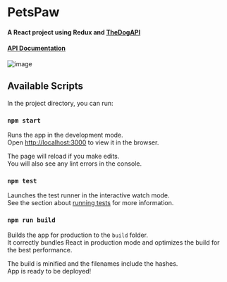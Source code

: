 # PetsPaw

#### A React project using Redux and [TheDogAPI](https://thedogapi.com/) 
#### [API Documentation](https://docs.thedogapi.com/api-reference/) 

![image](https://user-images.githubusercontent.com/57845512/119357464-47373b00-bcb0-11eb-889b-e19d81981c87.png)


## Available Scripts

In the project directory, you can run:

### `npm start`

Runs the app in the development mode.\
Open [http://localhost:3000](http://localhost:3000) to view it in the browser.

The page will reload if you make edits.\
You will also see any lint errors in the console.

### `npm test`

Launches the test runner in the interactive watch mode.\
See the section about [running tests](https://facebook.github.io/create-react-app/docs/running-tests) for more information.

### `npm run build`

Builds the app for production to the `build` folder.\
It correctly bundles React in production mode and optimizes the build for the best performance.

The build is minified and the filenames include the hashes.\
App is ready to be deployed!
